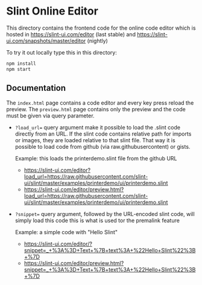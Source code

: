 # Slint Online Editor

This directory contains the frontend code for the online code editor
which is hosted in https://slint-ui.com/editor (last stable) and
https://slint-ui.com/snapshots/master/editor (nightly)

To try it out locally type this in this directory:

```sh
npm install
npm start
```

## Documentation

The `index.html` page contains a code editor and every key press reload the preview.
The `preview.html` page contains only the preview and the code must be given via query parameter.

-   `?load_url=` query argument make it possible to load the .slint code directly from an URL.
    If the slint code contains relative path for imports or images, they are loaded relative to
    that slint file. That way it is possible to load code from github (via raw.githubusercontent)
    or gists.

    Example: this loads the printerdemo.slint file from the github URL

    -   https://slint-ui.com/editor?load_url=https://raw.githubusercontent.com/slint-ui/slint/master/examples/printerdemo/ui/printerdemo.slint
    -   https://slint-ui.com/editor/preview.html?load_url=https://raw.githubusercontent.com/slint-ui/slint/master/examples/printerdemo/ui/printerdemo.slint

-   `?snippet=` query argument, followed by the URL-encoded slint code, will simply load this code
    this is what is used tor the premalink feature

    Example: a simple code with "Hello Slint"

    -   https://slint-ui.com/editor/?snippet=_+%3A%3D+Text+%7B+text%3A+%22Hello+Slint%22%3B+%7D
    -   https://slint-ui.com/editor/preview.html?snippet=_+%3A%3D+Text+%7B+text%3A+%22Hello+Slint%22%3B+%7D

